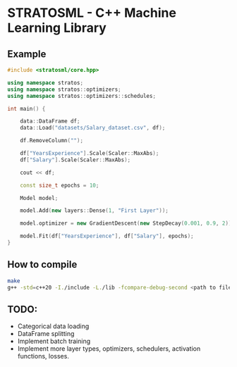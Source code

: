 
# STRATOSML - C++ Machine Learning Library


## Example

```c++
#include <stratosml/core.hpp>

using namespace stratos;
using namespace stratos::optimizers;
using namespace stratos::optimizers::schedules;

int main() {

    data::DataFrame df;
    data::Load("datasets/Salary_dataset.csv", df);

    df.RemoveColumn("");

    df["YearsExperience"].Scale(Scaler::MaxAbs);
    df["Salary"].Scale(Scaler::MaxAbs);

    cout << df;

    const size_t epochs = 10;

    Model model;

    model.Add(new layers::Dense(1, "First Layer"));

    model.optimizer = new GradientDescent(new StepDecay(0.001, 0.9, 2));

    model.Fit(df["YearsExperience"], df["Salary"], epochs);
}
```


## How to compile
```bash
make
g++ -std=c++20 -I./include -L./lib -fcompare-debug-second <path to file>.cpp -o <output file> -larmadillo -lblas -llapack -lstratosml
```

## TODO:
- Categorical data loading
- DataFrame splitting
- Implement batch training
- Implement more layer types, optimizers, schedulers, activation functions, losses.
